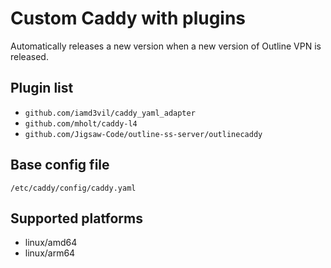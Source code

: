# Custom Caddy with plugins

Automatically releases a new version when a new version of Outline VPN is released.

## Plugin list

- `github.com/iamd3vil/caddy_yaml_adapter`
- `github.com/mholt/caddy-l4`
- `github.com/Jigsaw-Code/outline-ss-server/outlinecaddy`

## Base config file

`/etc/caddy/config/caddy.yaml`

## Supported platforms

- linux/amd64
- linux/arm64

